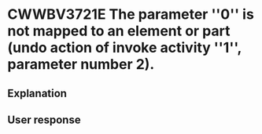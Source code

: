 # CWWBV3721E The parameter ''0'' is not mapped to an element or part (undo action of invoke activity ''1'', parameter number 2).

## Explanation

## User response